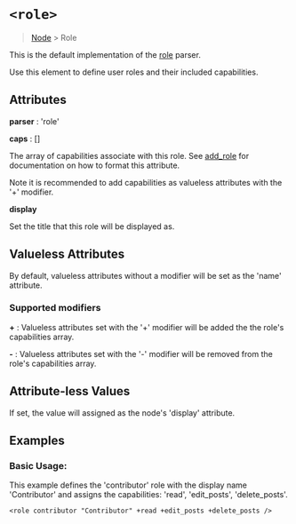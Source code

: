 # `<role>`

> [Node](./node.md) > Role

This is the default implementation of the [role](../parsers/role.md) parser.

Use this element to define user roles and their included capabilities.

## Attributes

**parser** : 'role'

**caps** : []

The array of capabilities associate with this role. See [add_role](https://codex.wordpress.org/Function_Reference/add_role) for documentation on how to format this attribute.

Note it is recommended to add capabilities as valueless attributes with the '+' modifier.

**display**

Set the title that this role will be displayed as.

## Valueless Attributes

By default, valueless attributes without a modifier will be set as the 'name' attribute.

### Supported modifiers

**+** : Valueless attributes set with the '+' modifier will be added the the role's capabilities array.

**-** : Valueless attributes set with the '-' modifier will be removed from the role's capabilities array.

## Attribute-less Values

If set, the value will assigned as the node's 'display' attribute.

## Examples

### Basic Usage:

This example defines the 'contributor' role with the display name 'Contributor' and assigns the capabilities: 'read', 'edit_posts', 'delete_posts'.

```
<role contributor "Contributor" +read +edit_posts +delete_posts />
```